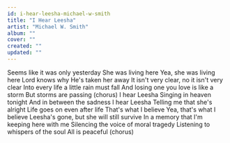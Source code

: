 ```yaml
---
id: i-hear-leesha-michael-w-smith
title: "I Hear Leesha"
artist: "Michael W. Smith"
album: ""
cover: ""
created: ""
updated: ""
---
```


Seems like it was only yesterday
She was living here
Yea, she was living here
Lord knows why He's taken her away
It isn't very clear, no it isn't very clear
Into every life a little rain must fall
And losing one you love is like a storm
But storms are passing
(chorus)
I hear Leesha
Singing in heaven tonight
And in between the sadness
I hear Leesha
Telling me that she's alright
Life goes on even after life
That's what I believe
Yea, that's what I believe
Leesha's gone, but she will still survive
In a memory that I'm keeping here with me
Silencing the voice of moral tragedy
Listening to whispers of the soul
All is peaceful
(chorus)